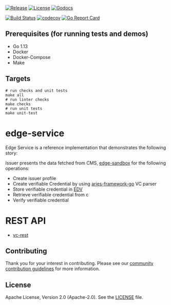 [![Release](https://img.shields.io/github/release/trustbloc/edge-service.svg?style=flat-square)](https://github.com/trustbloc/edge-service/releases/latest)
[![License](https://img.shields.io/badge/License-Apache%202.0-blue.svg)](https://raw.githubusercontent.com/trustbloc/edge-service/master/LICENSE)
[![Godocs](https://img.shields.io/badge/godoc-reference-blue.svg)](https://godoc.org/github.com/trustbloc/edge-service)

[![Build Status](https://dev.azure.com/trustbloc/edge/_apis/build/status/trustbloc.edge-service?branchName=master)](https://dev.azure.com/trustbloc/edge/_build/latest?definitionId=27&branchName=master)
[![codecov](https://codecov.io/gh/trustbloc/edge-service/branch/master/graph/badge.svg)](https://codecov.io/gh/trustbloc/edge-service)
[![Go Report Card](https://goreportcard.com/badge/github.com/trustbloc/edge-service)](https://goreportcard.com/report/github.com/trustbloc/edge-service)

## Prerequisites (for running tests and demos)
- Go 1.13
- Docker
- Docker-Compose
- Make

## Targets
```
# run checks and unit tests
make all
# run linter checks
make checks
# run unit tests
make unit-test
```

# edge-service

Edge Service is a reference implementation that demonstrates the following story:

Issuer presents the data fetched from CMS, [edge-sandbox](https://github.com/trustbloc/edge-sandbox) for the following
operations: 

- Create issuer profile
- Create verifiable Credential by using [aries-framework-go](https://github.com/hyperledger/aries-framework-go/tree/master/pkg/doc/verifiable) VC parser
- Store verifiable credential in [EDV](https://github.com/trustbloc/edv)
- Retrieve verifiable credential from c
- Verify verifiable credential 

# REST API 
- [vc-rest](docs/vc-rest/README.md)

## Contributing
Thank you for your interest in contributing. Please see our [community contribution guidelines](https://github.com/trustbloc/community/blob/master/CONTRIBUTING.md) for more information.

## License
Apache License, Version 2.0 (Apache-2.0). See the [LICENSE](LICENSE) file.
